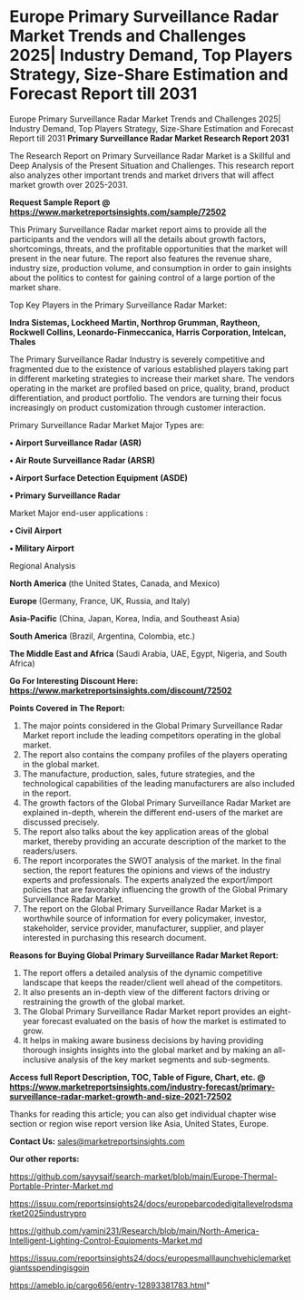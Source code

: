 # Europe Primary Surveillance Radar Market Trends and Challenges 2025| Industry Demand, Top Players Strategy, Size-Share Estimation and Forecast Report till 2031
Europe Primary Surveillance Radar Market Trends and Challenges 2025| Industry Demand, Top Players Strategy, Size-Share Estimation and Forecast Report till 2031
<strong>Primary Surveillance Radar Market Research Report 2031</strong>

The Research Report on Primary Surveillance Radar Market is a Skillful and Deep Analysis of the Present Situation and Challenges. This research report also analyzes other important trends and market drivers that will affect market growth over 2025-2031.

<strong>Request Sample Report @ <a href=https://www.marketreportsinsights.com/sample/72502>https://www.marketreportsinsights.com/sample/72502</a></strong>

This Primary Surveillance Radar market report aims to provide all the participants and the vendors will all the details about growth factors, shortcomings, threats, and the profitable opportunities that the market will present in the near future. The report also features the revenue share, industry size, production volume, and consumption in order to gain insights about the politics to contest for gaining control of a large portion of the market share.

Top Key Players in the Primary Surveillance Radar Market:

<strong>Indra Sistemas, Lockheed Martin, Northrop Grumman, Raytheon, Rockwell Collins, Leonardo-Finmeccanica, Harris Corporation, Intelcan, Thales</strong>

The Primary Surveillance Radar Industry is severely competitive and fragmented due to the existence of various established players taking part in different marketing strategies to increase their market share. The vendors operating in the market are profiled based on price, quality, brand, product differentiation, and product portfolio. The vendors are turning their focus increasingly on product customization through customer interaction.

Primary Surveillance Radar Market Major Types are:

<strong>• Airport Surveillance Radar (ASR)

• Air Route Surveillance Radar (ARSR)

• Airport Surface Detection Equipment (ASDE)

• Primary Surveillance Radar</strong>

Market Major end-user applications :

<strong>• Civil Airport

• Military Airport</strong>

Regional Analysis

</u><strong><b>North America</b></strong> (the United States, Canada, and Mexico)

<strong><b>Europe </b></strong>(Germany, France, UK, Russia, and Italy)

<strong><b>Asia-Pacific</b></strong> (China, Japan, Korea, India, and Southeast Asia)

<strong><b>South America</b></strong> (Brazil, Argentina, Colombia, etc.)

<strong><b>The Middle East and Africa</b></strong> (Saudi Arabia, UAE, Egypt, Nigeria, and South Africa)

<strong>Go For Interesting Discount Here: <a href=https://www.marketreportsinsights.com/discount/72502>https://www.marketreportsinsights.com/discount/72502</a></strong>

<strong>Points Covered in The Report:</strong>
<ol>
  <li>The major points considered in the Global Primary Surveillance Radar Market report include the leading competitors operating in the global market.</li>
  <li>The report also contains the company profiles of the players operating in the global market.</li>
  <li>The manufacture, production, sales, future strategies, and the technological capabilities of the leading manufacturers are also included in the report.</li>
  <li>The growth factors of the Global Primary Surveillance Radar Market are explained in-depth, wherein the different end-users of the market are discussed precisely.</li>
  <li>The report also talks about the key application areas of the global market, thereby providing an accurate description of the market to the readers/users.</li>
  <li>The report incorporates the SWOT analysis of the market. In the final section, the report features the opinions and views of the industry experts and professionals. The experts analyzed the export/import policies that are favorably influencing the growth of the Global Primary Surveillance Radar Market.</li>
  <li>The report on the Global Primary Surveillance Radar Market is a worthwhile source of information for every policymaker, investor, stakeholder, service provider, manufacturer, supplier, and player interested in purchasing this research document.</li>
</ol>
<strong>Reasons for Buying Global Primary Surveillance Radar Market Report:</strong>

<ol>
  <li>The report offers a detailed analysis of the dynamic competitive landscape that keeps the reader/client well ahead of the competitors.</li>
  <li>It also presents an in-depth view of the different factors driving or restraining the growth of the global market.</li>
  <li>The Global Primary Surveillance Radar Market report provides an eight-year forecast evaluated on the basis of how the market is estimated to grow.</li>
  <li>It helps in making aware business decisions by having providing thorough insights insights into the global market and by making an all-inclusive analysis of the key market segments and sub-segments.</li>
</ol>
<strong>Access full Report Description, TOC, Table of Figure, Chart, etc. @ <a href=https://www.marketreportsinsights.com/industry-forecast/primary-surveillance-radar-market-growth-and-size-2021-72502>https://www.marketreportsinsights.com/industry-forecast/primary-surveillance-radar-market-growth-and-size-2021-72502</a></strong>


Thanks for reading this article; you can also get individual chapter wise section or region wise report version like Asia, United States, Europe.

<strong>Contact Us:</strong>
sales@marketreportsinsights.com

<strong>Our other reports:</strong>

<a href=https://github.com/sayysaif/search-market/blob/main/Europe-Thermal-Portable-Printer-Market.md>https://github.com/sayysaif/search-market/blob/main/Europe-Thermal-Portable-Printer-Market.md</a>

<a href=https://issuu.com/reportsinsights24/docs/europebarcodedigitallevelrodsmarket2025industrypro>https://issuu.com/reportsinsights24/docs/europebarcodedigitallevelrodsmarket2025industrypro</a>

<a href=https://github.com/yamini231/Research/blob/main/North-America-Intelligent-Lighting-Control-Equipments-Market.md>https://github.com/yamini231/Research/blob/main/North-America-Intelligent-Lighting-Control-Equipments-Market.md</a>

<a href=https://issuu.com/reportsinsights24/docs/europesmalllaunchvehiclemarketgiantsspendingisgoin>https://issuu.com/reportsinsights24/docs/europesmalllaunchvehiclemarketgiantsspendingisgoin</a>

<a href=https://ameblo.jp/cargo656/entry-12893381783.html>https://ameblo.jp/cargo656/entry-12893381783.html</a>"
